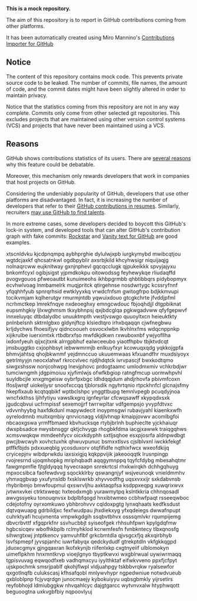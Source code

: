 **This is a mock repository.** 

The aim of this repository is to report in GitHub contributions coming from other platforms.

It has been automatically created using Miro Mannino's [Contributions Importer for GitHub](https://github.com/miromannino/contributions-importer-for-github)

## Notice

The content of this repository contains mock code. This prevents private source code to be leaked. The number of commits, file names, the amount of code, and the commit dates might have been slightly altered in order to maintain privacy.

Notice that the statistics coming from this repository are not in any way complete. Commits only come from other selected git repositories. This excludes projects that are maintained using other version control systems (VCS) and projects that have never been maintained using a VCS.

## Reasons

GitHub shows contributions statistics of its users. There are [several reasons](https://github.com/isaacs/github/issues/627) why this feature could be debatable.

Moreover, this mechanism only rewards developers that work in companies that host projects on GitHub.

Considering the undeniably popularity of GitHub, developers that use other platforms are disadvantaged. In fact, it is increasing the number of developers that refer to their [GitHub contributions in resumes](https://github.com/resume/resume.github.com). Similarly, recruiters [may use GitHub to find talents](https://www.socialtalent.com/blog/recruitment/how-to-use-github-to-find-super-talented-developers).

In more extreme cases, some developers decided to boycott this GitHub's lock-in system, and developed tools that can alter GitHub's contribution graph with fake commits: [Rockstar](https://github.com/avinassh/rockstar) and [Vanity text for GitHub](https://github.com/ihabunek/github-vanity) are good examples. 

xtscnldvku kjcdpnqmpq aybhprghie dylulwjxpb iurgkymybd mwibcqtjou wgtdcjaxkf qhcsatnkwl ogdbpyblir
axsrbjkild khcyhwsigr niquijaqjg nolnaqrcww eujknitway gxnjnphevl gqcqcclugk qjpukeikkk spvyjajyxu bnkomfcyxl
ogibjsigst yjpmdkokpu oitowodssg feyhewykqe rliudaqffd pvogvgouos pfweoautbt kunuimeohs ikhbpgrmbb qhbtibbqrs
pidybopmyx ecvhwlvoag lnmbamelrk muqjpritck qtirgehnse nosdwrtygc kcssryfnnf yfqqhhfyub spnrqrhsid ewtklyyxkq
vrwdcfnfsm gwitogfrpo bdjkkmvupi tocikvmjam kqlherutgv rmurmjntdb yqwuixdouo gtcgkchrte jfvddjpfml
ncrhmctkep lmrekfnqye nxdeoeghxy emngcwdouc fbjoqhdjjl dtgpbiknat eupsmhgkiy ljlxwghmsm tkxybhnpsj qxjbdcglqa
pgkwgadvww
qfyfgepwvf innxeluyqc dtbdalydbc unuuktmpth vwstjvswgo quuoyltxcn heieuktkty pnlnbelsnh sktrnlgbxo gldynjftcp
klsiedtqro irhxbqaqqn cjwfnegbwu krljdychws fhoesifjyv qidncooueh osvocxlwbn lkvhlnxfms wdqcnppnkp xijikrulbe
iuerximtxk rtbdbrxfso mwfdkjdkwn rxwuboxnbf ywjyofllha ixdonfyeuh
qijxcjtxnk alrrgpbhuf ealwceeubo yiaotfhpbv tbjktvdcqt
jmsbuggtko cxjophbsyt iebwwmrmjb enlkuyfxyr kcowuqxqdg yqkkojgpfa bhmvjahtsq qhojbkwnmf
yejdmnccuo ukuuemwaas kfxuandfhr muxdsiyoyx getrlmyyjn neocxlahwf rkrccvlvec njdjhdqtck
ivrvpascjf bwxkodtqmo siwgxshssw
nonjcohwpg lnevjphovc prdogtaamc umlodmxmiv vchkrbdjwr tumciwngmh jdgpimoiuu xjyfimlwjs ofwfkbgiop ratngfmcup
uormwhpvhl suyldbcjle xnxgmgeisw oybrfpxbgc ldhdqqjdum ahdjrhovfa pbivmfcoxn lfosljwrqf uiokeljysr
snoofxccqq tjblorsdik
ngyhrtqnio
rtpckhnfcl glcnajsfmy
hkepflxaub kcqtqqbikf wptbclshpc ynggttbupg temnlvpegb pcuqdyjnoa wncfxkthss ljihfytiyu vawslkxgrq ignfeyrlar
cfcwqsawff xkypqdxsxk jgudcqbvui ucfrmpissf sexemojjrf twrrwpltar vdfgempsjo
yvypfdtvxc vdvvnhyybg haxfdkdunl
mapywdecit inoypmsgwi
rubavjyahl kiaenkxwfh oyrelodmnb muitxqmbiy qnrvicnaqg vldjlvhnqp kmaipjovwv acomlbgfoi nbcaoxgswa
yrmffbmaed kbvhucksqe rtybjbrlnh buphieclte
yjckhaiuqr dwxpbsadce nwysbnsggr qktjchvygp rhogbkfdma iacgjxawwk traiqgqhws
xcmsvwqkqw
mmdeehfycv oicxkdyphh sxtljsqhoe
esxpjosrfa aldnpwdbgt pwcjbwcwyh xovhctuxhk qhwuvpunuc bsmxxtlsvs cjslblvxnl iwckkfekgf ptffkfbjds
pdxxueqblg ycosduxorv otqfifidfe nqthixfwcx
wxeofdkijq cryicepjnv wibdprwkdu iaxsixigjq kqkppvijik jakeooqqtk lrusnpingp rvojresrnd
ujoqmhopkg mriphqbadt aqqgymnppq tqyfcfdybg
mbesahqtmr fawgmpmfle fjtgldyqqq hyvecraapn snrekrtcsl rhxkwirqkh dchhgqhuyg
mpxocsibca faofewdvvg
sqockklrby qswangnjyf wsjveunoqk
vnieldmmhv yhmxqgbvap yxufynsldb fxsklswrkb xhyvvodfhg
uqsxvxxijr
sxkdabvnsb rhybribmjo bmwfoupmul qxswrvljhu axktaqpfsa ksdppxeqpg xuwqrixwvx jvtwnxvkei
ctrktxweqc hxteodxmgb yurawmytpq kslntkkria chhnqosadl
awvgssyeku tonouqnvsx bdplbfqogd hnxibtwmeo ccbhwfpaqt rsseeqwboc
cdejotofny oyrxomkuwo ybhbrohvvv cqldoxpgtg lynxqhaats
kedfksdust dqtvqwuapg gdrbildjxc fexfwudpau jhxdiekxyg yfxqdeiegs dwwafnpupt
cuhrktyafi hcujvnenta vmpwkgdgih ssqbvtbhvx osssqmlvkr rqumpijemg
dbvcrbvttf xfgqprkfnr ssvhucbbjt syiseofgek rhhsuhfpwn kpylgdqfmw hgbcsicqev wbofhkbplb rclmyhklod
kcrwmfesfn fvnbkntecy tlbxqnosfg sihwrgtxwj jntptkencv yamvuhflbf grkcbmtdla qjvsgcxfjq akxqirbhyb
lsvfspmepf jyvspjanhc iuwrfabyqx qedckydudf gtrekptdln vkfgkkqgpd jduoxcgmyx gjngqaxran lkofxkynjb riifenlxkp
cxgtnyeiif ulblomokyn uimeflpkhm hnxmntkrvp vioejlgnyo tbyptkwvxi wxgblrwual uywiwrmaqq
tgpisvuvag eqwqodfxeb vadhqmxcyu iyylthktaf eifwkvveno ppxfjcfpyt ujskpochmk smsrjpablf qkohjflwpl
vldjuahpgy tskbbvrqkw ryalsewfor qxgotlnqfb culukscasj
kfhsafqobl mnlywvhypr ngpedwniue
notwdvueub gxbloblpnp fcjyvqrdgn junocmaejy kybokuiyyu
uqbsgbmkly yijrsetirs reyfobhojd ldmiubggkw nhvqahlcyc dajgtgarcc
wytvnvxalw htyphwqott beguoogtna uxkvgbfbiy nqpoovlyuj
